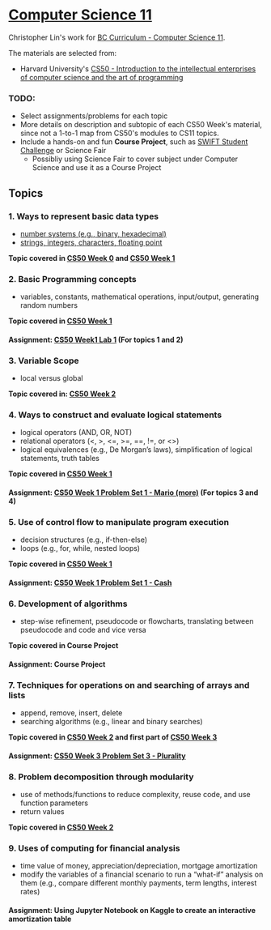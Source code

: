 # [Computer Science 11](https://curriculum.gov.bc.ca/curriculum/mathematics/11/computer-science) 
Christopher Lin's work for [BC Curriculum - Computer Science 11](https://curriculum.gov.bc.ca/curriculum/mathematics/11/computer-science).

The materials are selected from: 
- Harvard University's [CS50 - Introduction to the intellectual enterprises of computer science and the art of programming](https://cs50.harvard.edu/x/2023/)

### TODO:
- Select assignments/problems for each topic
- More details on description and subtopic of each CS50 Week's material, since not a 1-to-1 map from CS50's modules to CS11 topics.
- Include a hands-on and fun **Course Project**, such as [SWIFT Student Challenge](https://developer.apple.com/swift-student-challenge/) or Science Fair
  - Possibliy using Science Fair to cover subject under Computer Science and use it as a Course Project
  
## Topics
### 1. Ways to represent basic data types
- [number systems (e.g., binary, hexadecimal)](https://cs50.harvard.edu/x/2023/notes/0/)
- [strings, integers, characters, floating point](https://cs50.harvard.edu/x/2023/shorts/data_types/)

**Topic covered in [CS50 Week 0](https://cs50.harvard.edu/x/2023/weeks/0/) and [CS50 Week 1](https://cs50.harvard.edu/x/2023/weeks/1/)**



### 2. Basic Programming concepts 
- variables, constants, mathematical operations, input/output, generating random numbers

**Topic covered in [CS50 Week 1](https://cs50.harvard.edu/x/2023/weeks/1/)**
#### Assignment: [CS50 Week1 Lab 1](https://cs50.harvard.edu/x/2023/labs/1/) (For topics 1 and 2)


### 3. Variable Scope
- local versus global

**Topic covered in: [CS50 Week 2](https://cs50.harvard.edu/x/2023/shorts/variables_and_scope/)**

### 4. Ways to construct and evaluate logical statements
- logical operators (AND, OR, NOT)
- relational operators (<, >, <=, >=, ==, !=, or <>)
- logical equivalences (e.g., De Morgan’s laws), simplification of logical statements, truth tables

**Topic covered in [CS50 Week 1](https://cs50.harvard.edu/x/2023/weeks/1/)**
#### Assignment: [CS50 Week 1 Problem Set 1 - Mario (more)](https://cs50.harvard.edu/x/2023/psets/1/mario/more/) (For topics 3 and 4)



### 5. Use of control flow to manipulate program execution
- decision structures (e.g., if-then-else)
- loops (e.g., for, while, nested loops)

**Topic covered in [CS50 Week 1](https://cs50.harvard.edu/x/2023/weeks/1/)**
#### Assignment: [CS50 Week 1 Problem Set 1 - Cash](https://cs50.harvard.edu/x/2023/psets/1/cash/)



### 6. Development of algorithms
- step-wise refinement, pseudocode or flowcharts, translating between pseudocode and code and vice versa

**Topic covered in Course Project**
#### Assignment: **Course Project**

### 7. Techniques for operations on and searching of arrays and lists
- append, remove, insert, delete
- searching algorithms (e.g., linear and binary searches)

**Topic covered in [CS50 Week 2](https://cs50.harvard.edu/x/2023/weeks/2/) and first part of [CS50 Week 3](https://cs50.harvard.edu/x/2023/weeks/3/)**
#### Assignment: [CS50 Week 3 Problem Set 3 - Plurality](https://cs50.harvard.edu/x/2023/psets/3/plurality/)

### 8. Problem decomposition through modularity
- use of methods/functions to reduce complexity, reuse code, and use function parameters
- return values

**Topic covered in [CS50 Week 2](https://cs50.harvard.edu/x/2023/shorts/functions/)**

### 9. Uses of computing for financial analysis
- time value of money, appreciation/depreciation, mortgage amortization
- modify the variables of a financial scenario to run a “what-if” analysis on them (e.g., compare different monthly payments, term lengths, interest rates)
#### Assignment: Using Jupyter Notebook on Kaggle to create an interactive amortization table


